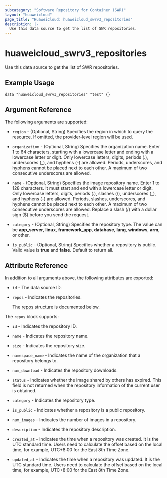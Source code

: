 ```yaml
---
subcategory: "Software Repository for Container (SWR)"
layout: "huaweicloud"
page_title: "HuaweiCloud: huaweicloud_swrv3_repositories"
description: |-
  Use this data source to get the list of SWR repositories.
---
```


# huaweicloud_swrv3_repositories

Use this data source to get the list of SWR repositories.

## Example Usage

```hcl
data "huaweicloud_swrv3_repositories" "test" {}
```

## Argument Reference

The following arguments are supported:

* `region` - (Optional, String) Specifies the region in which to query the resource.
  If omitted, the provider-level region will be used.

* `organization` - (Optional, String) Specifies the organization name.
  Enter 1 to 64 characters, starting with a lowercase letter and ending with a lowercase letter or digit.
  Only lowercase letters, digits, periods (.), underscores (_), and hyphens (-) are allowed. Periods, underscores,
  and hyphens cannot be placed next to each other. A maximum of two consecutive underscores are allowed.

* `name` - (Optional, String) Specifies the image repository name. Enter 1 to 128 characters. It must start and end with
  a lowercase letter or digit. Only lowercase letters, digits, periods (.), slashes (/), underscores (_), and hyphens (-)
  are allowed. Periods, slashes, underscores, and hyphens cannot be placed next to each other. A maximum of two
  consecutive underscores are allowed. Replace a slash (/) with a dollar sign ($) before you send the request.

* `category` - (Optional, String) Specifies the repository type.
  The value can be **app_server**, **linux**, **framework_app**, **database**, **lang**, **windows**, **arm**, or other.

* `is_public` - (Optional, String) Specifies whether a repository is public. Valid value is **true** and **false**.
  Default to return all.

## Attribute Reference

In addition to all arguments above, the following attributes are exported:

* `id` - The data source ID.

* `repos` - Indicates the repositories.

  The [repos](#repos_struct) structure is documented below.

<a name="repos_struct"></a>
The `repos` block supports:

* `id` - Indicates the repository ID.

* `name` - Indicates the repository name.

* `size` - Indicates the repository size.

* `namespace_name` - Indicates the name of the organization that a repository belongs to.

* `num_download` - Indicates the repository downloads.

* `status` - Indicates whether the image shared by others has expired.
  This field is not returned when the repository information of the current user is obtained.

* `category` - Indicates the repository type.

* `is_public` - Indicates whether a repository is a public repository.

* `num_images` - Indicates the number of images in a repository.

* `description` - Indicates the repository description.

* `created_at` - Indicates the time when a repository was created. It is the UTC standard time.
  Users need to calculate the offset based on the local time, for example, UTC+8:00 for the East 8th Time Zone.

* `updated_at` - Indicates the time when a repository was updated. It is the UTC standard time.
  Users need to calculate the offset based on the local time, for example, UTC+8:00 for the East 8th Time Zone.
